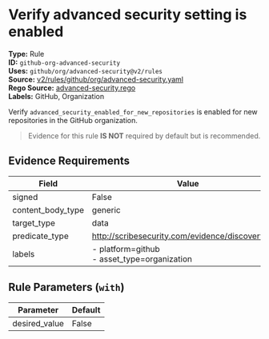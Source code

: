 # Verify advanced security setting is enabled  
**Type:** Rule  
**ID:** `github-org-advanced-security`  
**Uses:** `github/org/advanced-security@v2/rules`  
**Source:** [v2/rules/github/org/advanced-security.yaml](https://github.com/scribe-public/sample-policies/v2/rules/github/org/advanced-security.yaml)  
**Rego Source:** [advanced-security.rego](https://github.com/scribe-public/sample-policies/v2/rules/github/org/advanced-security.rego)  
**Labels:** GitHub, Organization  

Verify `advanced_security_enabled_for_new_repositories` is enabled for new repositories in the GitHub organization.

> Evidence for this rule **IS NOT** required by default but is recommended.


## Evidence Requirements  
| Field | Value |
|-------|-------|
| signed | False |
| content_body_type | generic |
| target_type | data |
| predicate_type | http://scribesecurity.com/evidence/discovery/v0.1 |
| labels | - platform=github<br>- asset_type=organization |

## Rule Parameters (`with`)  
| Parameter | Default |
|-----------|---------|
| desired_value | False |
